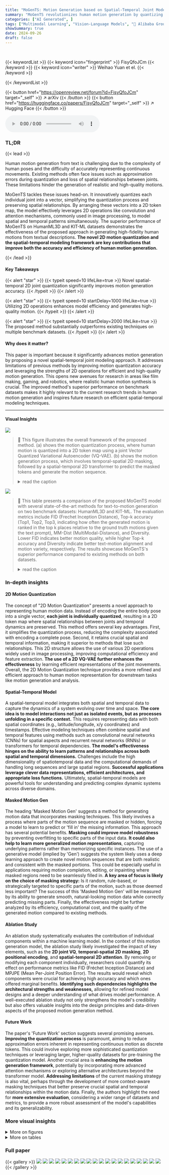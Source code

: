```yaml
---
title: "MoGenTS: Motion Generation based on Spatial-Temporal Joint Modeling"
summary: "MoGenTS revolutionizes human motion generation by quantizing individual joints into 2D tokens, enabling efficient spatial-temporal modeling and significantly outperforming existing methods."
categories: ["AI Generated", ]
tags: ["Multimodal Learning", "Vision-Language Models", "🏢 Alibaba Group",]
showSummary: true
date: 2024-09-26
draft: false
---
```


<br>

{{< keywordList >}}
{{< keyword icon="fingerprint" >}} FisyQfoJCm {{< /keyword >}}
{{< keyword icon="writer" >}} Weihao Yuan et el. {{< /keyword >}}
 
{{< /keywordList >}}

{{< button href="https://openreview.net/forum?id=FisyQfoJCm" target="_self" >}}
↗ arXiv
{{< /button >}}
{{< button href="https://huggingface.co/papers/FisyQfoJCm" target="_self" >}}
↗ Hugging Face
{{< /button >}}



<audio controls>
    <source src="https://ai-paper-reviewer.com/FisyQfoJCm/podcast.wav" type="audio/wav">
    Your browser does not support the audio element.
</audio>


### TL;DR


{{< lead >}}

Human motion generation from text is challenging due to the complexity of human poses and the difficulty of accurately representing continuous movements. Existing methods often face issues such as approximation errors during quantization and loss of spatial relationships between joints.  These limitations hinder the generation of realistic and high-quality motions. 

MoGenTS tackles these issues head-on.  It innovatively quantizes each individual joint into a vector, simplifying the quantization process and preserving spatial relationships. By arranging these vectors into a 2D token map, the model effectively leverages 2D operations like convolution and attention mechanisms, commonly used in image processing, to model spatial and temporal patterns simultaneously. The superior performance of MoGenTS on HumanML3D and KIT-ML datasets demonstrates the effectiveness of the proposed approach in generating high-fidelity human motions from textual descriptions. **The novel 2D motion quantization and the spatial-temporal modeling framework are key contributions that improve both the accuracy and efficiency of human motion generation.**

{{< /lead >}}


#### Key Takeaways

{{< alert "star" >}}
{{< typeit speed=10 lifeLike=true >}} Novel spatial-temporal 2D joint quantization significantly improves motion generation accuracy. {{< /typeit >}}
{{< /alert >}}

{{< alert "star" >}}
{{< typeit speed=10 startDelay=1000 lifeLike=true >}} Utilizing 2D operations enhances model efficiency and generates high-quality motion. {{< /typeit >}}
{{< /alert >}}

{{< alert "star" >}}
{{< typeit speed=10 startDelay=2000 lifeLike=true >}} The proposed method substantially outperforms existing techniques on multiple benchmark datasets. {{< /typeit >}}
{{< /alert >}}

#### Why does it matter?
This paper is important because it significantly advances motion generation by proposing a novel spatial-temporal joint modeling approach.  It addresses limitations of previous methods by improving motion quantization accuracy and leveraging the strengths of 2D operations for efficient and high-quality motion generation. This opens new avenues for research in areas like film making, gaming, and robotics, where realistic human motion synthesis is crucial.  The improved method's superior performance on benchmark datasets makes it highly relevant to the current research trends in human motion generation and inspires future research on efficient spatial-temporal modeling techniques.

------
#### Visual Insights



![](https://ai-paper-reviewer.com/FisyQfoJCm/figures_1_1.jpg)

> 🔼 This figure illustrates the overall framework of the proposed method. (a) shows the motion quantization process, where human motion is quantized into a 2D token map using a joint Vector Quantized Variational Autoencoder (VQ-VAE). (b) shows the motion generation process, which involves temporal-spatial 2D masking, followed by a spatial-temporal 2D transformer to predict the masked tokens and generate the motion sequence.
> <details>
> <summary>read the caption</summary>
> Figure 1: Framework overview. (a) In motion quantization, human motion is quantized into a spatial-temporal 2D token map by a joint VQ-VAE. (b) In motion generation, a temporal-spatial 2D masking is performed to obtain a masked map, and then a spatial-temporal 2D transformer is designed to infer the masked tokens.
> </details>





![](https://ai-paper-reviewer.com/FisyQfoJCm/tables_7_1.jpg)

> 🔼 This table presents a comparison of the proposed MoGenTS model with several state-of-the-art methods for text-to-motion generation on two benchmark datasets: HumanML3D and KIT-ML.  The evaluation metrics include FID (Frechet Inception Distance), Top-k accuracy (Top1, Top2, Top3, indicating how often the generated motion is ranked in the top k places relative to the ground truth motions given the text prompt), MM-Dist (MultiModal-Distance), and Diversity. Lower FID indicates better motion quality, while higher Top-k accuracy and Diversity indicate better text-motion alignment and motion variety, respectively. The results showcase MoGenTS's superior performance compared to existing methods on both datasets.
> <details>
> <summary>read the caption</summary>
> Table 1: Evaluation on the HumanML3D dataset (upper half) and the KIT-ML dataset (lower half).
> </details>





### In-depth insights


#### 2D Motion Quantization
The concept of "2D Motion Quantization" presents a novel approach to representing human motion data.  Instead of encoding the entire body pose into a single vector, **each joint is individually quantized**, resulting in a 2D token map where spatial relationships between joints and temporal dynamics are preserved. This method offers several key advantages. First, it simplifies the quantization process, reducing the complexity associated with encoding a complete pose.  Second, it retains crucial spatial and temporal information, making it superior to methods that lose such relationships.  This 2D structure allows the use of various 2D operations widely used in image processing, improving computational efficiency and feature extraction.  **The use of a 2D VQ-VAE further enhances the effectiveness** by learning efficient representations of the joint movements. Overall, the 2D Motion Quantization technique provides a more refined and efficient approach to human motion representation for downstream tasks like motion generation and analysis.

#### Spatial-Temporal Model
A spatial-temporal model integrates both spatial and temporal data to capture the dynamics of a system evolving over time and space.  **The core idea is to model interactions not just as isolated events, but as processes unfolding in a specific context.**  This requires representing data with both spatial coordinates (e.g., latitude/longitude, x/y coordinates) and timestamps.  Effective modeling techniques often combine spatial and temporal features using methods such as convolutional neural networks (CNNs) for spatial aspects and recurrent neural networks (RNNs) or transformers for temporal dependencies. **The model's effectiveness hinges on the ability to learn patterns and relationships across both spatial and temporal dimensions.** Challenges include the high dimensionality of spatiotemporal data and the computational demands of handling long sequences and large spatial regions.  **Successful applications leverage clever data representations, efficient architectures, and appropriate loss functions.**  Ultimately, spatial-temporal models are powerful tools for understanding and predicting complex dynamic systems across diverse domains.

#### Masked Motion Gen
The heading 'Masked Motion Gen' suggests a method for generating motion data that incorporates masking techniques.  This likely involves a process where parts of the motion sequence are masked or hidden, forcing a model to learn to predict or 'fill in' the missing information. This approach has several potential benefits. **Masking could improve model robustness** by preventing overfitting to specific parts of the input data.  **It could also help to learn more generalized motion representations**, capturing underlying patterns rather than memorizing specific instances.  The use of a generative model (implied by 'Gen') suggests the system likely uses a deep learning approach to create novel motion sequences that are both realistic and consistent with the masked portions.  This could be especially useful in applications requiring motion completion, editing, or inpainting where masked regions need to be seamlessly filled in. **A key area of focus is likely on the choice of masking strategy:** Is it random, rule-based, or strategically targeted to specific parts of the motion, such as those deemed less important? The success of this 'Masked Motion Gen' will be measured by its ability to generate smooth, natural-looking motion data while correctly predicting missing parts. Finally, the effectiveness might be further analyzed by its efficiency, computational cost, and the quality of the generated motion compared to existing methods.

#### Ablation Study
An ablation study systematically evaluates the contribution of individual components within a machine learning model.  In the context of this motion generation model, the ablation study likely investigated the impact of key elements, such as the **2D joint VQ**, **temporal-spatial 2D masking**, **2D positional encoding**, and **spatial-temporal 2D attention**. By removing or modifying each component individually, researchers could quantify its effect on performance metrics like FID (Fréchet Inception Distance) and MPJPE (Mean Per-Joint Position Error).  The results would reveal which components were crucial for achieving high accuracy and which ones offered marginal benefits.  **Identifying such dependencies highlights the architectural strengths and weaknesses,** allowing for refined model designs and a deeper understanding of what drives model performance.  A well-executed ablation study not only strengthens the model's credibility but also offers valuable insights into the design principles and data-driven aspects of the proposed motion generation method.

#### Future Work
The paper's 'Future Work' section suggests several promising avenues.  **Improving the quantization process** is paramount, aiming to reduce approximation errors inherent in representing continuous motion as discrete tokens. This could involve exploring more sophisticated quantization techniques or leveraging larger, higher-quality datasets for pre-training the quantization model.  Another crucial area is **enhancing the motion generation framework**, potentially by incorporating more advanced attention mechanisms or exploring alternative architectures beyond the transformer model.  **Addressing limitations** of the current masking strategy is also vital, perhaps through the development of more context-aware masking techniques that better preserve crucial spatial and temporal relationships within the motion data. Finally, the authors highlight the need for **more extensive evaluation**, considering a wider range of datasets and metrics, to provide a more robust assessment of the model's capabilities and its generalizability.


### More visual insights

<details>
<summary>More on figures
</summary>


![](https://ai-paper-reviewer.com/FisyQfoJCm/figures_3_1.jpg)

> 🔼 This figure illustrates the architecture of the spatial-temporal 2D Joint VQ-VAE used for motion quantization. The input is a motion sequence represented as a spatial-temporal 2D vector map.  An encoder processes this map, converting it into a lower-dimensional representation.  Vector Quantization (VQ) then maps these vectors to a discrete codebook, creating a code map. Finally, a decoder reconstructs the original motion from the code map. This process is designed to simplify the quantization, reduce approximation errors, and preserve the spatial relationships between joints.
> <details>
> <summary>read the caption</summary>
> Figure 2: The structure of our spatial-temporal 2D Joint VQ-VAE for motion quantization. Independently. This not only makes the quantization task more tractable and reduces approximation errors, but also preserves crucial spatial information between the joints.
> </details>



![](https://ai-paper-reviewer.com/FisyQfoJCm/figures_5_1.jpg)

> 🔼 This figure illustrates the proposed framework for human motion generation.  Part (a) shows the motion quantization process, where human motion is converted into a 2D token map by a joint Vector Quantized Variational Autoencoder (VQ-VAE). This 2D representation maintains spatial and temporal relationships between joints. Part (b) illustrates the motion generation process. A temporal-spatial 2D masking technique is applied to the 2D token map, creating a masked representation.  A spatial-temporal 2D transformer then uses this masked data and text input to predict the masked tokens, generating a new motion sequence.
> <details>
> <summary>read the caption</summary>
> Figure 1: Framework overview. (a) In motion quantization, human motion is quantized into a spatial-temporal 2D token map by a joint VQ-VAE. (b) In motion generation, a temporal-spatial 2D masking is performed to obtain a masked map, and then a spatial-temporal 2D transformer is designed to infer the masked tokens.
> </details>



![](https://ai-paper-reviewer.com/FisyQfoJCm/figures_8_1.jpg)

> 🔼 This figure shows several examples of motion sequences generated by three different methods: T2M-GPT, MoMask, and the proposed method. Each row represents a different text prompt, and the columns show the generated motion sequences. The color gradient from light blue to dark blue indicates the order of the frames in each sequence.  An arrow indicates that the sequence is shown unfolded in time. The figure aims to demonstrate the qualitative differences in the generated motions, highlighting the superiority of the proposed method in generating more accurate and realistic motions aligning with the text prompt.  It showcases the ability of the proposed method to generate smooth, natural movements consistent with the descriptions.
> <details>
> <summary>read the caption</summary>
> Figure 4: Qualitative results on the test set of HumanML3D. The color from light blue to dark blue indicates the motion sequence order. An arrow indicates this sequence is unfolded in the time axis.
> </details>



![](https://ai-paper-reviewer.com/FisyQfoJCm/figures_9_1.jpg)

> 🔼 This figure demonstrates the motion editing capabilities of the proposed model.  The leftmost image shows the original generated motion sequence. The middle image shows temporal editing, where a portion of the motion sequence has been replaced with a different sequence (indicated in green), altering the overall motion pattern. The rightmost image demonstrates both temporal and spatial editing, where not only the temporal sequence but also specific joints within the sequence are changed (again indicated in green). This showcases the model's capacity to alter existing generated motions in both temporal and spatial domains.
> <details>
> <summary>read the caption</summary>
> Figure 5: Motion Editing. The edited regions are indicated in green.
> </details>



![](https://ai-paper-reviewer.com/FisyQfoJCm/figures_16_1.jpg)

> 🔼 This figure shows qualitative results of motion generation for four different text prompts.  The results from three different methods are compared: T2M-GPT, MoMask, and the authors' method. Each row corresponds to one text prompt, and each column represents one of the four motions generated in response. The color gradient from light to dark blue indicates the temporal progression of the motion. An arrow indicates that the sequence of motions has been unfolded across the time axis, meaning the frames have been rearranged to emphasize the complete motion for each individual action.
> <details>
> <summary>read the caption</summary>
> Figure 6: More qualitative results of our method are presented. The color from light blue to dark blue indicates the motion sequence order. An arrow indicates this sequence is unfolded in the time axis.
> </details>



![](https://ai-paper-reviewer.com/FisyQfoJCm/figures_17_1.jpg)

> 🔼 This figure illustrates the two main steps of the motion generation process in the MoGenTS model. (a) shows the temporal-spatial masking process, where frames are randomly masked in the temporal dimension, and then joints are randomly masked within the remaining frames in the spatial dimension. (b) shows the spatial-temporal attention mechanism, which consists of three types of attention: spatial-temporal 2D attention, joint spatial attention, and joint temporal attention. This mechanism takes into account both the spatial relationships between joints and the temporal sequence of motions.
> <details>
> <summary>read the caption</summary>
> Figure 3: The temporal-spatial masking strategy (a) and the spatial-temporal attention (b) for motion generation.
> </details>



</details>




<details>
<summary>More on tables
</summary>


![](https://ai-paper-reviewer.com/FisyQfoJCm/tables_7_2.jpg)
> 🔼 This table presents the quantitative results of the proposed MoGenTS model and compares it with several state-of-the-art methods on two benchmark datasets: HumanML3D and KIT-ML.  The metrics used to evaluate the models' performance are FID (Frechet Inception Distance), Top-1, Top-2, Top-3 accuracy (for text-to-motion retrieval), MM-Dist (MultiModal-Distance), and Diversity.  Lower FID indicates better motion generation quality, while higher Top-k and Diversity scores indicate better alignment with text prompts and more diverse motion generation, respectively.  The upper half of the table shows results for the HumanML3D dataset, while the lower half displays results for the KIT-ML dataset.
> <details>
> <summary>read the caption</summary>
> Table 1: Evaluation on the HumanML3D dataset (upper half) and the KIT-ML dataset (lower half).
> </details>

![](https://ai-paper-reviewer.com/FisyQfoJCm/tables_8_1.jpg)
> 🔼 This table presents the ablation study results on the HumanML3D dataset, showing the impact of different components of the proposed model on FID and Top1 scores.  It demonstrates the effectiveness of 2D VQ, 2D Masking, 2D Position Encoding, and Spatial and Temporal Attention in improving the model's performance.
> <details>
> <summary>read the caption</summary>
> Table 3: Ablation study on HumanML3D dataset.
> </details>

![](https://ai-paper-reviewer.com/FisyQfoJCm/tables_14_1.jpg)
> 🔼 This table presents the quantitative results of the proposed MoGenTS model and compares it with other state-of-the-art methods on two benchmark datasets: HumanML3D and KIT-ML.  The metrics used for evaluation include FID (Frechet Inception Distance), which measures the similarity between generated and ground truth motion, Top1, Top2, and Top3 accuracy for text-to-motion alignment, MM-Dist (MultiModal Distance) representing the distance between text and motion features, and Diversity.  Lower FID values indicate better generation quality; higher accuracy values are better for text-to-motion alignment; lower MM-Dist and higher diversity indicate better performance. The table shows that the MoGenTS model outperforms existing methods on both datasets across all metrics.
> <details>
> <summary>read the caption</summary>
> Table 1: Evaluation on the HumanML3D dataset (upper half) and the KIT-ML dataset (lower half).
> </details>

![](https://ai-paper-reviewer.com/FisyQfoJCm/tables_15_1.jpg)
> 🔼 This table presents the results of motion quantization experiments on two datasets: HumanML3D and KIT-ML.  The metrics used to evaluate the quality of the quantization are Mean Per Joint Position Error (MPJPE), Frechet Inception Distance (FID), and R-precision (Top1, Top2, Top3).  Additionally, MultiModal Distance (MM-Dist) and Diversity are reported to show the overall performance of the quantization method. Lower MPJPE and FID values, along with higher R-precision values indicate better quantization performance.
> <details>
> <summary>read the caption</summary>
> Table 5: Evaluation of motion quantization on (a) Humanml3D dataset and (b) KIT-ML dataset. MPJPE is measured in millimeters.
> </details>

![](https://ai-paper-reviewer.com/FisyQfoJCm/tables_15_2.jpg)
> 🔼 This table presents the quantitative results of the proposed MoGenTS model on HumanML3D and KIT-ML datasets.  The upper half shows the results for HumanML3D, while the lower half shows the results for KIT-ML.  For both datasets, the table compares the MoGenTS model against several state-of-the-art methods, evaluating performance using metrics like FID (Fréchet Inception Distance), Top1, Top2, Top3 (top-k accuracies), MM-Dist (MultiModal-Distance), and Diversity.  Lower FID scores indicate better performance in motion generation, while higher values for Top-k, and Diversity suggest better motion generation accuracy and diversity.  The MPJPE (Mean Per Joint Position Error) is also provided, measuring the accuracy of motion reconstruction.
> <details>
> <summary>read the caption</summary>
> Table 1: Evaluation on the HumanML3D dataset (upper half) and the KIT-ML dataset (lower half).
> </details>

![](https://ai-paper-reviewer.com/FisyQfoJCm/tables_15_3.jpg)
> 🔼 This table presents the quantitative results of the proposed MoGenTS model on HumanML3D and KIT-ML datasets.  The upper half shows the results for HumanML3D, while the lower half shows the results for KIT-ML.  Each row represents a different method, including the ground truth, various state-of-the-art methods, and the proposed MoGenTS model. The columns present different evaluation metrics: FID (Fréchet Inception Distance), Top1, Top2, Top3 (R-precision at different thresholds), MM-Dist (MultiModal-Distance), and Diversity. Lower values for FID and MM-Dist and higher values for Top1, Top2, Top3 and Diversity indicate better performance.  The table demonstrates the superior performance of MoGenTS compared to other methods in terms of both motion fidelity and diversity.
> <details>
> <summary>read the caption</summary>
> Table 1: Evaluation on the HumanML3D dataset (upper half) and the KIT-ML dataset (lower half).
> </details>

</details>




### Full paper

{{< gallery >}}
<img src="https://ai-paper-reviewer.com/FisyQfoJCm/1.png" class="grid-w50 md:grid-w33 xl:grid-w25" />
<img src="https://ai-paper-reviewer.com/FisyQfoJCm/2.png" class="grid-w50 md:grid-w33 xl:grid-w25" />
<img src="https://ai-paper-reviewer.com/FisyQfoJCm/3.png" class="grid-w50 md:grid-w33 xl:grid-w25" />
<img src="https://ai-paper-reviewer.com/FisyQfoJCm/4.png" class="grid-w50 md:grid-w33 xl:grid-w25" />
<img src="https://ai-paper-reviewer.com/FisyQfoJCm/5.png" class="grid-w50 md:grid-w33 xl:grid-w25" />
<img src="https://ai-paper-reviewer.com/FisyQfoJCm/6.png" class="grid-w50 md:grid-w33 xl:grid-w25" />
<img src="https://ai-paper-reviewer.com/FisyQfoJCm/7.png" class="grid-w50 md:grid-w33 xl:grid-w25" />
<img src="https://ai-paper-reviewer.com/FisyQfoJCm/8.png" class="grid-w50 md:grid-w33 xl:grid-w25" />
<img src="https://ai-paper-reviewer.com/FisyQfoJCm/9.png" class="grid-w50 md:grid-w33 xl:grid-w25" />
<img src="https://ai-paper-reviewer.com/FisyQfoJCm/10.png" class="grid-w50 md:grid-w33 xl:grid-w25" />
<img src="https://ai-paper-reviewer.com/FisyQfoJCm/11.png" class="grid-w50 md:grid-w33 xl:grid-w25" />
<img src="https://ai-paper-reviewer.com/FisyQfoJCm/12.png" class="grid-w50 md:grid-w33 xl:grid-w25" />
<img src="https://ai-paper-reviewer.com/FisyQfoJCm/13.png" class="grid-w50 md:grid-w33 xl:grid-w25" />
<img src="https://ai-paper-reviewer.com/FisyQfoJCm/14.png" class="grid-w50 md:grid-w33 xl:grid-w25" />
<img src="https://ai-paper-reviewer.com/FisyQfoJCm/15.png" class="grid-w50 md:grid-w33 xl:grid-w25" />
<img src="https://ai-paper-reviewer.com/FisyQfoJCm/16.png" class="grid-w50 md:grid-w33 xl:grid-w25" />
<img src="https://ai-paper-reviewer.com/FisyQfoJCm/17.png" class="grid-w50 md:grid-w33 xl:grid-w25" />
<img src="https://ai-paper-reviewer.com/FisyQfoJCm/18.png" class="grid-w50 md:grid-w33 xl:grid-w25" />
<img src="https://ai-paper-reviewer.com/FisyQfoJCm/19.png" class="grid-w50 md:grid-w33 xl:grid-w25" />
<img src="https://ai-paper-reviewer.com/FisyQfoJCm/20.png" class="grid-w50 md:grid-w33 xl:grid-w25" />
{{< /gallery >}}